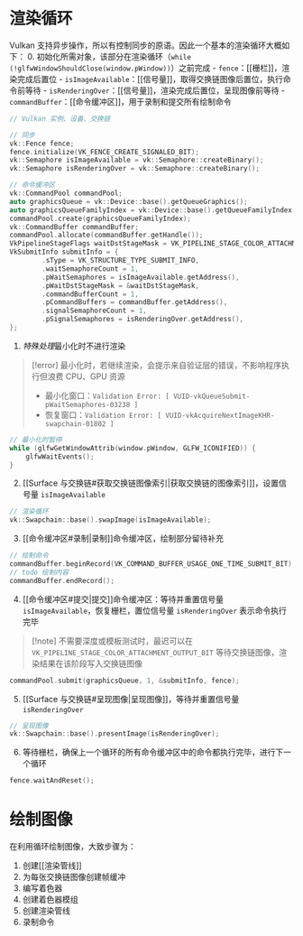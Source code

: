 # 渲染循环

Vulkan 支持异步操作，所以有控制同步的原语。因此一个基本的渲染循环大概如下：
0. 初始化所需对象，该部分在渲染循环（`while (!glfwWindowShouldClose(window.pWindow))`）之前完成
    - `fence`：[[栅栏]]，渲染完成后置位
    - `isImageAvailable`：[[信号量]]，取得交换链图像后置位，执行命令前等待
    - `isRenderingOver`：[[信号量]]，渲染完成后置位，呈现图像前等待 
    - `commandBuffer`：[[命令缓冲区]]，用于录制和提交所有绘制命令

```cpp
// Vulkan 实例、设备、交换链

// 同步
vk::Fence fence;
fence.initialize(VK_FENCE_CREATE_SIGNALED_BIT);
vk::Semaphore isImageAvailable = vk::Semaphore::createBinary();
vk::Semaphore isRenderingOver = vk::Semaphore::createBinary();

// 命令缓冲区
vk::CommandPool commandPool;
auto graphicsQueue = vk::Device::base().getQueueGraphics();
auto graphicsQueueFamilyIndex = vk::Device::base().getQueueFamilyIndex().graphics;
commandPool.create(graphicsQueueFamilyIndex);
vk::CommandBuffer commandBuffer;
commandPool.allocate(commandBuffer.getHandle());
VkPipelineStageFlags waitDstStageMask = VK_PIPELINE_STAGE_COLOR_ATTACHMENT_OUTPUT_BIT;
VkSubmitInfo submitInfo = {
        .sType = VK_STRUCTURE_TYPE_SUBMIT_INFO,
        .waitSemaphoreCount = 1,
        .pWaitSemaphores = isImageAvailable.getAddress(),
        .pWaitDstStageMask = &waitDstStageMask,
        .commandBufferCount = 1,
        .pCommandBuffers = commandBuffer.getAddress(),
        .signalSemaphoreCount = 1,
        .pSignalSemaphores = isRenderingOver.getAddress(),
};
```

1. *特殊处理*最小化时不进行渲染

> [!error] 最小化时，若继续渲染，会提示来自验证层的错误，不影响程序执行但浪费 CPU、GPU 资源
> - 最小化窗口：`Validation Error: [ VUID-vkQueueSubmit-pWaitSemaphores-03238 ]`
> - 恢复窗口：`Validation Error: [ VUID-vkAcquireNextImageKHR-swapchain-01802 ]`

```cpp
// 最小化时暂停
while (glfwGetWindowAttrib(window.pWindow, GLFW_ICONIFIED)) {
    glfwWaitEvents();
}
```

2. [[Surface 与交换链#获取交换链图像索引|获取交换链的图像索引]]，设置信号量 `isImageAvailable`

```cpp
// 渲染循环
vk::Swapchain::base().swapImage(isImageAvailable);
```

3. [[命令缓冲区#录制|录制]]命令缓冲区，绘制部分留待补充

```cpp
// 绘制命令
commandBuffer.beginRecord(VK_COMMAND_BUFFER_USAGE_ONE_TIME_SUBMIT_BIT);
// todo 绘制内容
commandBuffer.endRecord();
```

4. [[命令缓冲区#提交|提交]]命令缓冲区：等待并重置信号量 `isImageAvailable`，恢复栅栏，置位信号量 `isRenderingOver` 表示命令执行完毕

> [!note] 不需要深度或模板测试时，最迟可以在 `VK_PIPELINE_STAGE_COLOR_ATTACHMENT_OUTPUT_BIT` 等待交换链图像，渲染结果在该阶段写入交换链图像

```cpp
commandPool.submit(graphicsQueue, 1, &submitInfo, fence);
```

5. [[Surface 与交换链#呈现图像|呈现图像]]，等待并重置信号量 `isRenderingOver`

```cpp
// 呈现图像  
vk::Swapchain::base().presentImage(isRenderingOver);
```

6. 等待栅栏，确保上一个循环的所有命令缓冲区中的命令都执行完毕，进行下一个循环

```cpp
fence.waitAndReset();
```
# 绘制图像

在利用循环绘制图像，大致步骤为：

1. 创建[[渲染管线]]
2. 为每张交换链图像创建帧缓冲
3. 编写着色器
4. 创建着色器模组
5. 创建渲染管线
6. 录制命令